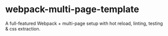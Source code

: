 # webpack-multi-page-template
A full-featured Webpack + multi-page setup with hot reload, linting, testing &amp; css extraction.
